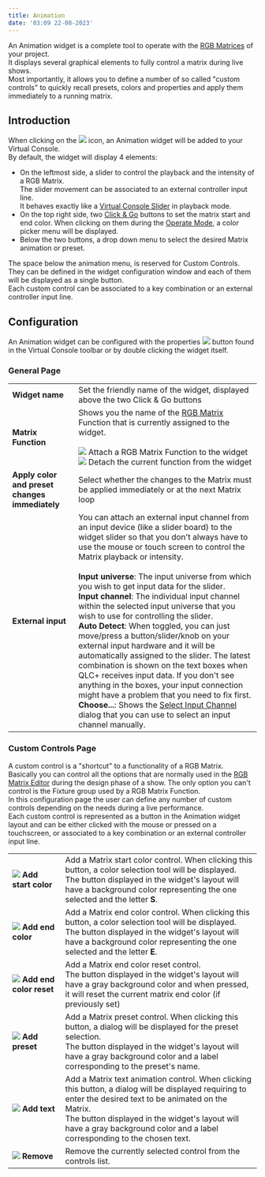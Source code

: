 ```yaml
---
title: Animation
date: '03:09 22-08-2023'
---
```


An Animation widget is a complete tool to operate with the [RGB Matrices](/basics/glossary-and-concepts#rgb-matrix) of your project.  
It displays several graphical elements to fully control a matrix during live shows.  
Most importantly, it allows you to define a number of so called "custom controls" to quickly recall presets, colors and properties and apply them immediately to a running matrix.

Introduction
------------

When clicking on the ![](/basics/animation.png) icon, an Animation widget will be added to your Virtual Console.  
By default, the widget will display 4 elements:

* On the leftmost side, a slider to control the playback and the intensity of a RGB Matrix.  
    The slider movement can be associated to an external controller input line.  
    It behaves exactly like a [Virtual Console Slider](../slider) in playback mode.
* On the top right side, two [Click & Go](/basics/glossary-and-concepts#click-and-go) buttons to set the matrix start and end color. When clicking on them during the [Operate Mode](/basics/glossary-and-concepts#modes), a color picker menu will be displayed.
* Below the two buttons, a drop down menu to select the desired Matrix animation or preset.

The space below the animation menu, is reserved for Custom Controls. They can be defined in the widget configuration window and each of them will be displayed as a single button.  
Each custom control can be associated to a key combination or an external controller input line.

Configuration
-------------

An Animation widget can be configured with the properties ![](/basics/edit.png) button found in the Virtual Console toolbar or by double clicking the widget itself.

### General Page

|     |     |
| --- | --- |
| **Widget name** | Set the friendly name of the widget, displayed above the two Click & Go buttons |
| **Matrix Function** | Shows you the name of the [RGB Matrix](/basics/glossary-and-concepts#rgb-matrix) Function that is currently assigned to the widget.<br><br>![](/basics/attach.png) Attach a RGB Matrix Function to the widget  <br>![](/basics/detach.png) Detach the current function from the widget |
| **Apply color and preset changes immediately** | Select whether the changes to the Matrix must be applied immediately or at the next Matrix loop |
| **External input** | You can attach an external input channel from an input device (like a slider board) to the widget slider so that you don't always have to use the mouse or touch screen to control the Matrix playback or intensity.<br><br>**Input universe**: The input universe from which you wish to get input data for the slider.<br>**Input channel**: The individual input channel within the selected input universe that you wish to use for controlling the slider.<br>**Auto Detect**: When toggled, you can just move/press a button/slider/knob on your external input hardware and it will be automatically assigned to the slider. The latest combination is shown on the text boxes when QLC+ receives input data. If you don't see anything in the boxes, your input connection might have a problem that you need to fix first.<br>**Choose...**: Shows the [Select Input Channel](../select-input-channel) dialog that you can use to select an input channel manually. |

### Custom Controls Page

A custom control is a "shortcut" to a functionality of a RGB Matrix.  
Basically you can control all the options that are normally used in the [RGB Matrix Editor](/function-manager/rgb-matrix-editor) during the design phase of a show. The only option you can't control is the Fixture group used by a RGB Matrix Function.  
In this configuration page the user can define any number of custom controls depending on the needs during a live performance.  
Each custom control is represented as a button in the Animation widget layout and can be either clicked with the mouse or pressed on a touchscreen, or associated to a key combination or an external controller input line.

|     |     |
| --- | --- |
| **![](/basics/color.png) Add start color** | Add a Matrix start color control. When clicking this button, a color selection tool will be displayed.  <br>The button displayed in the widget's layout will have a background color representing the one selected and the letter **S**. |
| **![](/basics/color.png) Add end color** | Add a Matrix end color control. When clicking this button, a color selection tool will be displayed.  <br>The button displayed in the widget's layout will have a background color representing the one selected and the letter **E**. |
| **![](/basics/fileclose.png) Add end color reset** | Add a Matrix end color reset control.  <br>The button displayed in the widget's layout will have a gray background color and when pressed, it will reset the current matrix end color (if previously set) |
| **![](/basics/script.png) Add preset** | Add a Matrix preset control. When clicking this button, a dialog will be displayed for the preset selection.  <br>The button displayed in the widget's layout will have a gray background color and a label corresponding to the preset's name. |
| **![](/basics/fonts.png) Add text** | Add a Matrix text animation control. When clicking this button, a dialog will be displayed requiring to enter the desired text to be animated on the Matrix.  <br>The button displayed in the widget's layout will have a gray background color and a label corresponding to the chosen text. |
| **![](/basics/edit_remove.png) Remove** | Remove the currently selected control from the controls list. |f